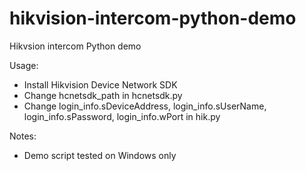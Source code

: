 # hikvision-intercom-python-demo
Hikvsion intercom Python demo

Usage:
  - Install Hikvision Device Network SDK
  - Change hcnetsdk_path in hcnetsdk.py
  - Change login_info.sDeviceAddress, login_info.sUserName, login_info.sPassword, login_info.wPort in hik.py

Notes: 
  - Demo script tested on Windows only
